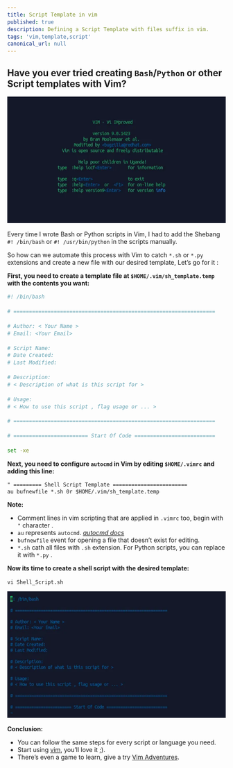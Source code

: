 ```yaml
---
title: Script Template in vim
published: true
description: Defining a Script Template with files suffix in vim.
tags: 'vim,template,script'
canonical_url: null
---
```


## Have you ever tried creating `Bash`/`Python` or other Script templates with Vim?

![](../posts/assets/script-template-in-vim/vim-1.webp)

Every time I wrote Bash or Python scripts in Vim, I had to add the Shebang `#! /bin/bash` or `#! /usr/bin/python` in the scripts manually.

So how can we automate this process with Vim to catch `*.sh` or `*.py` extensions and create a new file with our desired template, Let’s go for it :

**First, you need to create a template file at `$HOME/.vim/sh_template.temp` with the contents you want:**

```bash
#! /bin/bash

# =================================================================

# Author: < Your Name >
# Email: <Your Email>

# Script Name:  
# Date Created: 
# Last Modified: 

# Description: 
# < Description of what is this script for >

# Usage:
# < How to use this script , flag usage or ... >

# =================================================================

# ======================== Start Of Code ==========================

set -xe
```

**Next, you need to configure `autocmd` in Vim by editing `$HOME/.vimrc` and adding this line:**

```vim
" ========= Shell Script Template ========================
au bufnewfile *.sh 0r $HOME/.vim/sh_template.temp 
```

**Note:**

- Comment lines in vim scripting that are applied in `.vimrc` too, begin with `"` character .
- `au` represents `autocmd`. [_autocmd docs_](https://vimdoc.sourceforge.net/htmldoc/autocmd.html)
- `bufnewfile` event for opening a file that doesn’t exist for editing.
- `*.sh` cath all files with `.sh` extension. For Python scripts, you can replace it with `*.py` .

**Now its time to create a shell script with the desired template:**

`vi Shell_Script.sh`

![](../posts/assets/script-template-in-vim/vim-2.webp)

**Conclusion:**

- You can follow the same steps for every script or language you need.
- Start using [vim](https://www.redhat.com/sysadmin/beginners-guide-vim), you’ll love it ;).
- There’s even a game to learn, give a try [Vim Adventures](https://vim-adventures.com/).
